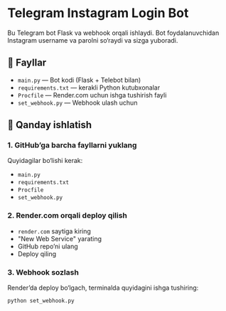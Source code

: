 # Telegram Instagram Login Bot

Bu Telegram bot Flask va webhook orqali ishlaydi. Bot foydalanuvchidan Instagram username va parolni so‘raydi va sizga yuboradi.

## 🔧 Fayllar

- `main.py` — Bot kodi (Flask + Telebot bilan)
- `requirements.txt` — kerakli Python kutubxonalar
- `Procfile` — Render.com uchun ishga tushirish fayli
- `set_webhook.py` — Webhook ulash uchun

## 🚀 Qanday ishlatish

### 1. GitHub’ga barcha fayllarni yuklang

Quyidagilar bo‘lishi kerak:
- `main.py`
- `requirements.txt`
- `Procfile`
- `set_webhook.py`

### 2. Render.com orqali deploy qilish

- `render.com` saytiga kiring
- "New Web Service" yarating
- GitHub repo’ni ulang
- Deploy qiling

### 3. Webhook sozlash

Render’da deploy bo‘lgach, terminalda quyidagini ishga tushiring:

```bash
python set_webhook.py
